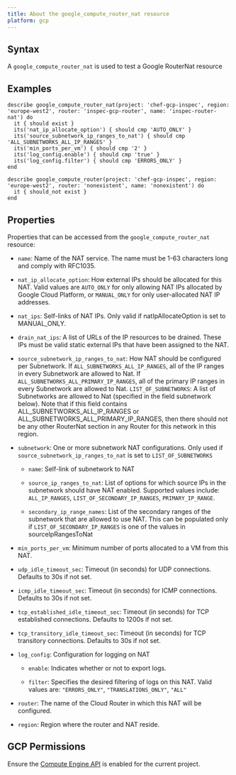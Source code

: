 ```yaml
---
title: About the google_compute_router_nat resource
platform: gcp
---
```


## Syntax
A `google_compute_router_nat` is used to test a Google RouterNat resource

## Examples
```
describe google_compute_router_nat(project: 'chef-gcp-inspec', region: 'europe-west2', router: 'inspec-gcp-router', name: 'inspec-router-nat') do
  it { should exist }
  its('nat_ip_allocate_option') { should cmp 'AUTO_ONLY' }
  its('source_subnetwork_ip_ranges_to_nat') { should cmp 'ALL_SUBNETWORKS_ALL_IP_RANGES' }
  its('min_ports_per_vm') { should cmp '2' }
  its('log_config.enable') { should cmp 'true' }
  its('log_config.filter') { should cmp 'ERRORS_ONLY' }
end

describe google_compute_router(project: 'chef-gcp-inspec', region: 'europe-west2', router: 'nonexistent', name: 'nonexistent') do
  it { should_not exist }
end
```

## Properties
Properties that can be accessed from the `google_compute_router_nat` resource:


  * `name`: Name of the NAT service. The name must be 1-63 characters long and comply with RFC1035.

  * `nat_ip_allocate_option`: How external IPs should be allocated for this NAT. Valid values are `AUTO_ONLY` for only allowing NAT IPs allocated by Google Cloud Platform, or `MANUAL_ONLY` for only user-allocated NAT IP addresses.

  * `nat_ips`: Self-links of NAT IPs. Only valid if natIpAllocateOption is set to MANUAL_ONLY.

  * `drain_nat_ips`: A list of URLs of the IP resources to be drained. These IPs must be valid static external IPs that have been assigned to the NAT.

  * `source_subnetwork_ip_ranges_to_nat`: How NAT should be configured per Subnetwork. If `ALL_SUBNETWORKS_ALL_IP_RANGES`, all of the IP ranges in every Subnetwork are allowed to Nat. If `ALL_SUBNETWORKS_ALL_PRIMARY_IP_RANGES`, all of the primary IP ranges in every Subnetwork are allowed to Nat. `LIST_OF_SUBNETWORKS`: A list of Subnetworks are allowed to Nat (specified in the field subnetwork below). Note that if this field contains ALL_SUBNETWORKS_ALL_IP_RANGES or ALL_SUBNETWORKS_ALL_PRIMARY_IP_RANGES, then there should not be any other RouterNat section in any Router for this network in this region.

  * `subnetwork`: One or more subnetwork NAT configurations. Only used if `source_subnetwork_ip_ranges_to_nat` is set to `LIST_OF_SUBNETWORKS`

    * `name`: Self-link of subnetwork to NAT

    * `source_ip_ranges_to_nat`: List of options for which source IPs in the subnetwork should have NAT enabled. Supported values include: `ALL_IP_RANGES`, `LIST_OF_SECONDARY_IP_RANGES`, `PRIMARY_IP_RANGE`.

    * `secondary_ip_range_names`: List of the secondary ranges of the subnetwork that are allowed to use NAT. This can be populated only if `LIST_OF_SECONDARY_IP_RANGES` is one of the values in sourceIpRangesToNat

  * `min_ports_per_vm`: Minimum number of ports allocated to a VM from this NAT.

  * `udp_idle_timeout_sec`: Timeout (in seconds) for UDP connections. Defaults to 30s if not set.

  * `icmp_idle_timeout_sec`: Timeout (in seconds) for ICMP connections. Defaults to 30s if not set.

  * `tcp_established_idle_timeout_sec`: Timeout (in seconds) for TCP established connections. Defaults to 1200s if not set.

  * `tcp_transitory_idle_timeout_sec`: Timeout (in seconds) for TCP transitory connections. Defaults to 30s if not set.

  * `log_config`: Configuration for logging on NAT

    * `enable`: Indicates whether or not to export logs.

    * `filter`: Specifies the desired filtering of logs on this NAT. Valid values are: `"ERRORS_ONLY"`, `"TRANSLATIONS_ONLY"`, `"ALL"`

  * `router`: The name of the Cloud Router in which this NAT will be configured.

  * `region`: Region where the router and NAT reside.


## GCP Permissions

Ensure the [Compute Engine API](https://console.cloud.google.com/apis/library/compute.googleapis.com/) is enabled for the current project.
